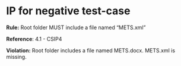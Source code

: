 # IP for negative test-case

**Rule:** Root folder MUST include a file named “METS.xml”

**Reference**: 4.1 - CSIP4

**Violation:**  Root folder includes a file named METS.docx. METS.xml is missing.